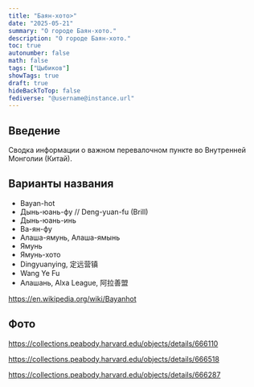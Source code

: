 ```yaml
---
title: "Баян-хото>"
date: "2025-05-21"
summary: "О городе Баян-хото."
description: "О городе Баян-хото."
toc: true
autonumber: false
math: false
tags: ["Цыбиков"]
showTags: true
draft: true
hideBackToTop: false
fediverse: "@username@instance.url"
---
```


## Введение

Сводка информации о важном перевалочном пункте во Внутренней Монголии (Китай).

## Варианты названия

* Bayan-hot
* Дынь-юань-фу // Deng-yuan-fu (Brill)
* Дынь-юань-инь
* Ва-ян-фу
* Алаша-ямунь, Алаша-ямынь
* Ямунь
* Ямунь-хото
* Dingyuanying, 定远营镇
* Wang Ye Fu
* Алашань, Alxa League, 阿拉善盟

<https://en.wikipedia.org/wiki/Bayanhot>

## Фото

<https://collections.peabody.harvard.edu/objects/details/666110>

<https://collections.peabody.harvard.edu/objects/details/666518>

<https://collections.peabody.harvard.edu/objects/details/666287>
